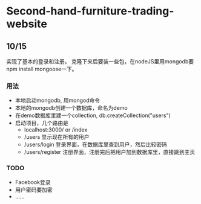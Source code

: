 # Second-hand-furniture-trading-website

## 10/15
实现了基本的登录和注册。
克隆下来后要装一些包，在nodeJS里用mongodb要npm install mongoose一下。  
### 用法
- 本地启动mongodb, 用mongod命令
- 本地的mongodb创建一个数据库，命名为demo
- 在demo数据库里建一个collection, db.createCollection("users")
- 启动项目，几个路由是
	- localhost:3000/ or /index
	- /users	显示现在所有的用户
	- /users/login	登录界面，在数据库里查到用户，然后比较密码
	- /users/register	注册界面，注册完后把用户加到数据库里，直接跳到主页
### TODO
- Facebook登录
- 用户密码要加密
- ......

